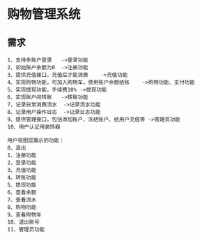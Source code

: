 # 购物管理系统


## 需求

    1、支持多账户登录	->登录功能
    2、初始账户余额为0	->注册功能
    3、提供充值接口，充值后才能消费	->充值功能
    4、实现购物功能，可加入购物车，使用账户余额结账	->购物功能、支付功能
    5、实现提现功能，手续费10%	->提现功能
    6、实现账户间转账	->转账功能
    7、记录日常消费流水	->记录流水功能
    8、记录用户操作日志	->记录日志功能
    9、提供管理接口，包括添加账户、冻结账户、给用户充值等	->管理员功能
    10、用户认证用装饰器
    
    用户视图层展示的功能：
    0、退出
    1、注册功能
    2、登录功能
    3、充值功能
    4、转账功能
    5、提现功能
    6、查看余额
    7、查看流水
    8、购物功能
    9、查看购物车
    10、退出账号
    11、管理员功能